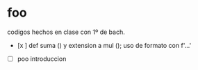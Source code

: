 # foo
codigos hechos en clase con 1º de bach.

- [x ] def suma () y extension a mul (); uso de formato con f'...'
- [ ] poo introduccion
